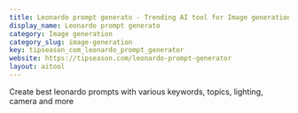 ```yaml
---
title: Leonardo prompt generato - Trending AI tool for Image generation and best alternatives
display_name: Leonardo prompt generato
category: Image generation
category_slug: image-generation
key: tipseason_com_leonardo_prompt_generator
website: https://tipseason.com/leonardo-prompt-generator
layout: aitool
---
```


Create best leonardo prompts with various keywords, topics, lighting, camera and more
